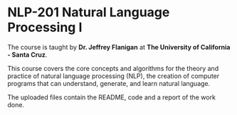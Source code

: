 # NLP-201 Natural Language Processing I

The course is taught by **Dr. Jeffrey Flanigan** at __The University of California - Santa Cruz__.

This course covers the core concepts and algorithms for the theory and practice of natural language processing (NLP), the creation of computer programs that can understand, generate, and learn natural language.

The uploaded files contain the README, code and a report of the work done.
